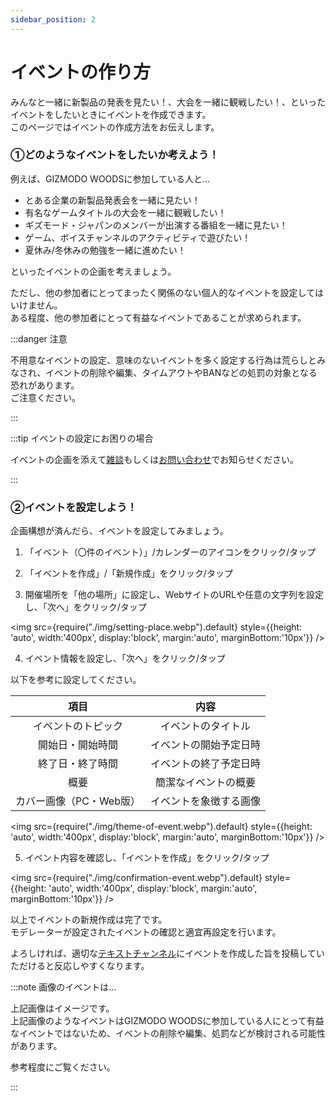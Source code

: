```yaml
---
sidebar_position: 2
---
```


# イベントの作り方

みんなと一緒に新製品の発表を見たい！、大会を一緒に観戦したい！、といったイベントをしたいときにイベントを作成できます。   
このページではイベントの作成方法をお伝えします。

### ①どのようなイベントをしたいか考えよう！

例えば、GIZMODO WOODSに参加している人と...

* とある企業の新製品発表会を一緒に見たい！
* 有名なゲームタイトルの大会を一緒に観戦したい！
* ギズモード・ジャパンのメンバーが出演する番組を一緒に見たい！
* ゲーム、ボイスチャンネルのアクティビティで遊びたい！
* 夏休み/冬休みの勉強を一緒に進めたい！

といったイベントの企画を考えましょう。

ただし、他の参加者にとってまったく関係のない個人的なイベントを設定してはいけません。   
ある程度、他の参加者にとって有益なイベントであることが求められます。

:::danger 注意

不用意なイベントの設定、意味のないイベントを多く設定する行為は荒らしとみなされ、イベントの削除や編集、タイムアウトやBANなどの処罰の対象となる恐れがあります。   
ご注意ください。

:::

:::tip イベントの設定にお困りの場合

イベントの企画を添えて[雑談](/tutorial/channel-list.md#雑談--web--app-)もしくは[お問い合わせ](/tutorial/inquiry/contact.md)でお知らせください。

:::

### ②イベントを設定しよう！

企画構想が済んだら、イベントを設定してみましょう。

1. 「イベント（〇件のイベント）」/カレンダーのアイコンをクリック/タップ

2. 「イベントを作成」/「新規作成」をクリック/タップ

3. 開催場所を「他の場所」に設定し、WebサイトのURLや任意の文字列を設定し、「次へ」をクリック/タップ

<img src={require("./img/setting-place.webp").default}
     style={{height: 'auto', width:'400px', display:'block', margin:'auto', marginBottom:'10px'}} />

4. イベント情報を設定し、「次へ」をクリック/タップ

以下を参考に設定してください。

|項目|内容|
|:---:|:---:|
|イベントのトピック|イベントのタイトル|
|開始日・開始時間|イベントの開始予定日時|
|終了日・終了時間|イベントの終了予定日時|
|概要|簡潔なイベントの概要|
|カバー画像（PC・Web版）|イベントを象徴する画像|

<img src={require("./img/theme-of-event.webp").default}
     style={{height: 'auto', width:'400px', display:'block', margin:'auto', marginBottom:'10px'}} />

5. イベント内容を確認し、「イベントを作成」をクリック/タップ

<img src={require("./img/confirmation-event.webp").default}
     style={{height: 'auto', width:'400px', display:'block', margin:'auto', marginBottom:'10px'}} />

以上でイベントの新規作成は完了です。   
モデレーターが設定されたイベントの確認と適宜再設定を行います。

よろしければ、適切な[テキストチャンネル](tutorial/channel-list.md)にイベントを作成した旨を投稿していただけると反応しやすくなります。

:::note 画像のイベントは...

上記画像はイメージです。   
上記画像のようなイベントはGIZMODO WOODSに参加している人にとって有益なイベントではないため、イベントの削除や編集、処罰などが検討される可能性があります。

参考程度にご覧ください。

:::

